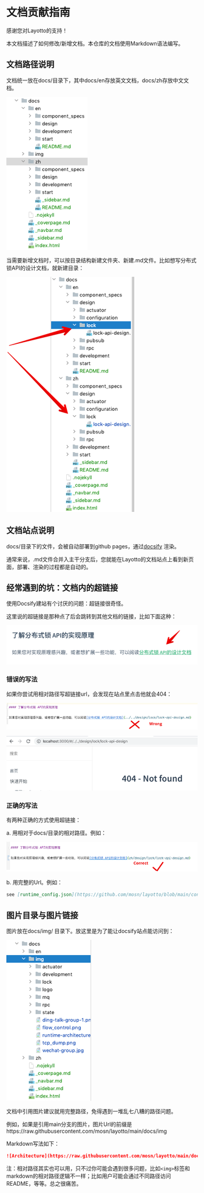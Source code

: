 # 文档贡献指南

感谢您对Layotto的支持！

本文档描述了如何修改/新增文档。本仓库的文档使用Markdown语法编写。

## 文档路径说明

文档统一放在docs/目录下，其中docs/en存放英文文档，docs/zh存放中文文档。

![img_2.png](../../img/development/doc/img_2.png)

当需要新增文档时，可以按目录结构新建文件夹、新建.md文件。比如想写分布式锁API的设计文档，就新建目录：

![img_1.png](../../img/development/doc/img_1.png)

## 文档站点说明
docs/目录下的文件，会被自动部署到github pages，通过[docsify](https://docsify.js.org/#/) 渲染。

通常来说，.md文件合并入主干分支后，您就能在Layotto的文档站点上看到新页面，部署、渲染的过程都是自动的。

## 经常遇到的坑：文档内的超链接

使用Docsify建站有个讨厌的问题：超链接很奇怪。

这里说的超链接是那种点了后会跳转到其他文档的链接，比如下面这种：

![img_4.png](../../img/development/doc/img_4.png)

### 错误的写法
如果你尝试用相对路径写超链接url，会发现在站点里点击他就会404：

![img_6.png](../../img/development/doc/img_6.png)

![img_7.png](../../img/development/doc/img_7.png)

### 正确的写法

有两种正确的方式使用超链接：

a. 用相对于docs/目录的相对路径。例如：

![img_5.png](../../img/development/doc/img_5.png)

b. 用完整的Url。例如：

```markdown
see [runtime_config.json](https://github.com/mosn/layotto/blob/main/configs/runtime_config.json):
```

## 图片目录与图片链接
图片放在docs/img/ 目录下。放这里是为了能让docsify站点能访问到：

![img.png](../../img/development/doc/img.png)

文档中引用图片建议就用完整路径，免得遇到一堆乱七八糟的路径问题。

例如，如果是引用main分支的图片，图片Url的前缀是https://raw.githubusercontent.com/mosn/layotto/main/docs/img

Markdown写法如下：

```markdown
![Architecture](https://raw.githubusercontent.com/mosn/layotto/main/docs/img/runtime-architecture.png)
```

注：相对路径其实也可以用，只不过你可能会遇到很多问题，比如`<img>`标签和markdown的相对路径逻辑不一样；比如用户可能会通过不同路径访问README，等等。总之很痛苦。